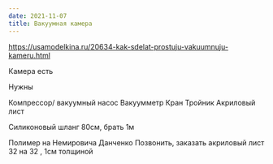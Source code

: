 ```yaml
---
date: 2021-11-07
title: Вакуумная камера
---
```



https://usamodelkina.ru/20634-kak-sdelat-prostuju-vakuumnuju-kameru.html

Камера есть

Нужны

Компрессор/ вакуумный насос
Вакуумметр 
Кран
Тройник
Акриловый лист

Силиконовый шланг
80см, брать 1м

Полимер на Немировича Данченко
Позвонить, заказать акриловый лист 32 на 32 , 1см толщиной 
